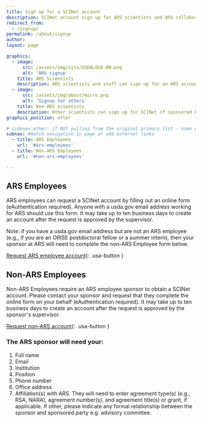 ```yaml
---
title: Sign up for a SCINet account
description: SCINet account sign up for ARS scientists and ARS collaborators
redirect_from: 
  - /signup/
permalink: /about/signup
author:
layout: page

graphics:
  - image:
      src: /assets/img/site/USDALOGO-BW.png
      alt: 'ARS signup'
    title: ARS Scientists
    description: ARS scientists and staff can sign up for an ARS account directly
  - image:
      src: /assets/img/about/micro.png 
      alt: 'Signup for others'
    title: Non-ARS scientists
    description: Other scientists can sign up for SCINet if sponsored by an ARS employee
graphics_position: after

# sidenav_other: if NOT pulling from the original primary list - name of new link list in navigation.yml
subnav: #match navigation in page or add external links
  - title: ARS Employees
    url: '#ars-employees'
  - title: Non-ARS Employees
    url: '#non-ars-employees'

---
```


## ARS Employees

ARS employees can request a SCINet account by filling out an online form (eAuthentication required). Anyone with a usda.gov email address working for ARS should use this form. It may take up to ten business days to create an account after the request is approved by the supervisor.

Note: if you have a usda.gov email address but are not an ARS employee (e.g., if you are an ORISE postdoctoral fellow or a summer intern), then your sponsor at ARS will need to complete the non-ARS Employee form below.

[Request ARS employee account](https://forms.office.com/g/D3gZC00p8V){: .usa-button }

## Non-ARS Employees

Non-ARS Employees require an ARS employee sponsor to obtain a SCINet account.  Please contact your sponsor and request that they complete the online form on your behalf (eAuthentication required). It may take up to ten business days to create an account after the request is approved by the sponsor's supervisor.

[Request non-ARS account](https://forms.office.com/g/LQk05GG4YV){: .usa-button }

###  The ARS sponsor will need your:

1. Full name
2. Email
3. Institution
4. Position
5. Phone number
6. Office address
7. Affiliation(s) with ARS. They will need to enter agreement type(s) (e.g., RSA, NARA), agreement number(s), and agreement title(s) or grant, if applicable.  If other, please indicate any formal relationship between the sponsor and sponsored party e.g. advisory committee.
